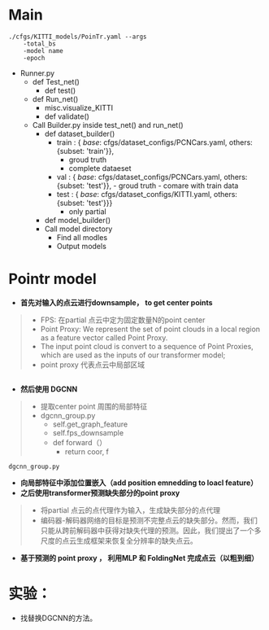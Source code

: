 # Main
	./cfgs/KITTI_models/PoinTr.yaml --args
		-total_bs
		-model name
		-epoch
 - Runner.py
	 - def Test_net()
		 - def test()
	 - def Run_net()
		 - misc.visualize_KITTI
		 - def  validate()
	 - Call Builder.py inside test_net() and run_net()
		 - def dataset_builder()
			 -   train : { _base_: cfgs/dataset_configs/PCNCars.yaml, 
            others: {subset: 'train'}},
		            - groud truth
		            - complete dataeset
			-  val : { _base_: cfgs/dataset_configs/PCNCars.yaml, 
            others: {subset: 'test'}},
				            -  groud truth
							-  comare with train data
            - test : { _base_: cfgs/dataset_configs/KITTI.yaml, 
            others: {subset: 'test'}}}
	            - only partial 
		 - def model_builder()
		 - Call model directory
			 - Find all modles
			 - Output models
# Pointr model

- **首先对输入的点云进行downsample， to get center points**
> - FPS: 在partial 点云中定为固定数量N的point center
> - Point Proxy: We represent the set of point clouds in a local region as a feature vector called Point Proxy. 
> - The input point cloud is convert to a sequence of Point Proxies, which are used as the inputs of our transformer model;
> - point proxy 代表点云中局部区域
```

```
	
- **然后使用 DGCNN**

> 	- 提取center point 周围的局部特征
> 	- dgcnn_group.py
> 	    - self.get_graph_feature
> 		- self.fps_downsample
> 		- def forward（）
> 			- return  coor, f
```
dgcnn_group.py
```
- **向局部特征中添加位置嵌入（add position emnedding to loacl feature）**
- **之后使用transformer预测缺失部分的point proxy**

> 	- 将partial 点云的点代理作为输入，生成缺失部分的点代理
> 	- 编码器-解码器网络的目标是预测不完整点云的缺失部分。然而，我们只能从跨前解码器中获得对缺失代理的预测。因此，我们提出了一个多尺度的点云生成框架来恢复全分辨率的缺失点云。

- **基于预测的 point proxy ， 利用MLP 和 FoldingNet 完成点云（以粗到细）**




# 实验：
- 找替换DGCNN的方法。

